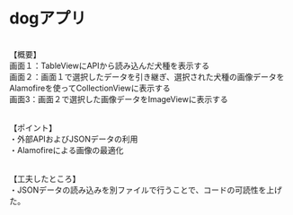 # dogアプリ

<br>【概要】
<br>画面１：TableViewにAPIから読み込んだ犬種を表示する
<br>画面２：画面１で選択したデータを引き継ぎ、選択された犬種の画像データをAlamofireを使ってCollectionViewに表示する
<br>画面3：画面２で選択した画像データをImageViewに表示する

<br>【ポイント】
<br>・外部APIおよびJSONデータの利用
<br>・Alamofireによる画像の最適化

<br>【工夫したところ】
<br>・JSONデータの読み込みを別ファイルで行うことで、コードの可読性を上げた。
